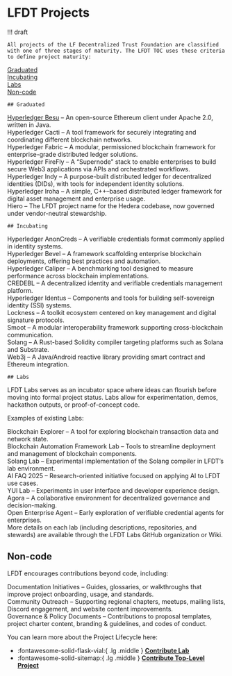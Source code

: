 [//]: # (SPDX-License-Identifier: CC-BY-4.0)

# LFDT Projects

!!! draft

    All projects of the LF Decentralized Trust Foundation are classified with one of three stages of maturity. The LFDT TOC uses these criteria to define project maturity:

[Graduated](#Graduated)<br>
[Incubating](#Incubating)<br>
[Labs](#Labs)<br>
[Non-code](#Non-Code)<br>

    ## Graduated
    
[Hyperledger Besu](https://besu.hyperledger.org/) – An open-source Ethereum client under Apache 2.0, written in Java.<br>
Hyperledger Cacti – A tool framework for securely integrating and coordinating different blockchain networks.<br>
Hyperledger Fabric – A modular, permissioned blockchain framework for enterprise-grade distributed ledger solutions.<br>
Hyperledger FireFly – A “Supernode” stack to enable enterprises to build secure Web3 applications via APIs and orchestrated workflows.<br>
Hyperledger Indy – A purpose-built distributed ledger for decentralized identities (DIDs), with tools for independent identity solutions.<br>
Hyperledger Iroha – A simple, C++–based distributed ledger framework for digital asset management and enterprise usage.<br>
Hiero – The LFDT project name for the Hedera codebase, now governed under vendor-neutral stewardship.<br>

    ## Incubating
Hyperledger AnonCreds – A verifiable credentials format commonly applied in identity systems.<br>
Hyperledger Bevel – A framework scaffolding enterprise blockchain deployments, offering best practices and automation.<br>
Hyperledger Caliper – A benchmarking tool designed to measure performance across blockchain implementations.<br>
CREDEBL – A decentralized identity and verifiable credentials management platform.<br>
Hyperledger Identus – Components and tools for building self-sovereign identity (SSI) systems.<br>
Lockness – A toolkit ecosystem centered on key management and digital signature protocols.<br>
Smoot – A modular interoperability framework supporting cross-blockchain communication.<br>
Solang – A Rust-based Solidity compiler targeting platforms such as Solana and Substrate.<br>
Web3j – A Java/Android reactive library providing smart contract and Ethereum integration.<br>

    ## Labs

LFDT Labs serves as an incubator space where ideas can flourish before moving into formal project status. Labs allow for experimentation, demos, hackathon outputs, or proof-of-concept code.

Examples of existing Labs:

Blockchain Explorer – A tool for exploring blockchain transaction data and network state.<br>
Blockchain Automation Framework Lab – Tools to streamline deployment and management of blockchain components.<br>
Solang Lab – Experimental implementation of the Solang compiler in LFDT’s lab environment.<br>
AI FAQ 2025 – Research-oriented initiative focused on applying AI to LFDT use cases.<br>
YUI Lab – Experiments in user interface and developer experience design.<br>
Agora – A collaborative environment for decentralized governance and decision-making.<br>
Open Enterprise Agent – Early exploration of verifiable credential agents for enterprises.<br>
More details on each lab (including descriptions, repositories, and stewards) are available through the LFDT Labs GitHub organization or Wiki.<br>

  ## Non-code

LFDT encourages contributions beyond code, including:<br>

Documentation Initiatives – Guides, glossaries, or walkthroughs that improve project onboarding, usage, and standards.<br>
Community Outreach – Supporting regional chapters, meetups, mailing lists, Discord engagement, and website content improvements.<br>
Governance & Policy Documents – Contributions to proposal templates, project charter content, branding & guidelines, and codes of conduct.<br>

You can learn more about the Project Lifecycle here:<br>

<div class="grid cards" markdown>

- :fontawesome-solid-flask-vial:{ .lg .middle } __[Contribute Lab](./contribute-lab.md)__
- :fontawesome-solid-sitemap:{ .lg .middle } __[Contribute Top-Level Project](./contribute-project.md)__

</div>
